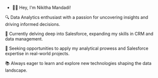 - 👋👋 Hey, I'm Nikitha Mandadi!

🔍 Data Analytics enthusiast with a passion for uncovering insights and driving informed decisions.

🌱 Currently delving deep into Salesforce, expanding my skills in CRM and data management.

💼 Seeking opportunities to apply my analytical prowess and Salesforce expertise in real-world projects.

📚 Always eager to learn and explore new technologies shaping the data landscape.


